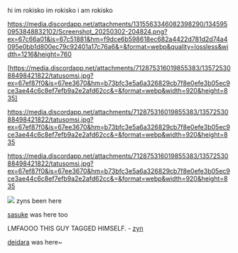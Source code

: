 
hi im rokisko im rokisko i am rokisko

https://media.discordapp.net/attachments/1315563346082398290/1345950953848832102/Screenshot_20250302-204824.png?ex=67c66a01&is=67c51881&hm=f9dce6b598618ec682a4422d781d2d74a4095e0bb1d800ec79c92401a17c76a6&=&format=webp&quality=lossless&width=1216&height=760

[https://media.discordapp.net/attachments/712875316019855383/1357253088498421822/tatusomsi.jpg?ex=67ef87f0&is=67ee3670&hm=b73bfc3e5a6a326829cb7f8e0efe3b05ec9ce3ae44c6c8ef7efb9a2e2afd62cc&=&format=webp&width=920&height=835]

https://media.discordapp.net/attachments/712875316019855383/1357253088498421822/tatusomsi.jpg?ex=67ef87f0&is=67ee3670&hm=b73bfc3e5a6a326829cb7f8e0efe3b05ec9ce3ae44c6c8ef7efb9a2e2afd62cc&=&format=webp&width=920&height=835

https://media.discordapp.net/attachments/712875316019855383/1357253088498421822/tatusomsi.jpg?ex=67ef87f0&is=67ee3670&hm=b73bfc3e5a6a326829cb7f8e0efe3b05ec9ce3ae44c6c8ef7efb9a2e2afd62cc&=&format=webp&width=920&height=835

<img src="[https://files.catbox.moe/19ziyt.png](https://media.discordapp.net/attachments/712875316019855383/1357253088498421822/tatusomsi.jpg)"/>
zyns been here

[sasuke](https://github.com/curse-manipulation) was here too

LMFAOOO THIS GUY TAGGED HIMSELF. - [zyn](https://github.com/obito-uchiiha)

[deidara](https://github.com/solarparfait) was here~
